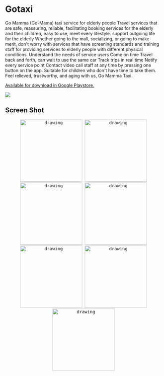 # Gotaxi

Go Mamma (Go-Mama) taxi service for elderly people Travel services that are safe, reassuring, reliable, facilitating booking services for the elderly and their children, easy to use, meet every lifestyle. support outgoing life for the elderly Whether going to the mall, socializing, or going to make merit, don't worry with services that have screening standards and training staff for providing services to elderly people with different physical conditions. Understand the needs of service users Come on time Travel back and forth, can wait to use the same car Track trips in real time Notify every service point Contact video call staff at any time by pressing one button on the app. Suitable for children who don't have time to take them. Feel relieved, trustworthy, and aging with us, Go Mamma Taxi.


[Available for download in Google Playstore.](https://play.google.com/store/apps/details?id=com.doublem.gotaxi)



![](https://github.com/noteyn51/Gotaxi/blob/main/screenshot/intro.gif)



## Screen Shot 

<p float="left"  align="center">
<kbd>
<img src="https://github.com/noteyn51/Gotaxi/blob/main/screenshot/1.png" alt="drawing" width="200"/>
<img src="https://github.com/noteyn51/Gotaxi/blob/main/screenshot/2.png" alt="drawing" width="200"/>
<img src="https://github.com/noteyn51/Gotaxi/blob/main/screenshot/3.png" alt="drawing" width="200"/>
<img src="https://github.com/noteyn51/Gotaxi/blob/main/screenshot/4.png" alt="drawing" width="200"/>
<img src="https://github.com/noteyn51/Gotaxi/blob/main/screenshot/5.png" alt="drawing" width="200"/>
<img src="https://github.com/noteyn51/Gotaxi/blob/main/screenshot/6.png" alt="drawing" width="200"/>
<img src="https://github.com/noteyn51/Gotaxi/blob/main/screenshot/7.png" alt="drawing" width="200"/>

</kbd>

</p>